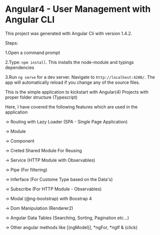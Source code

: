 # Angular4 - User Management with Angular CLI

This project was generated with Angular Cli with version 1.4.2.

Steps:

1.Open a command prompt

2.Type: `npm install`. This installs the node-module and typings dependencies

3.Run `ng serve` for a dev server. Navigate to `http://localhost:4200/`. The app will automatically reload if you change any of the source files.

This is the simple application to kickstart with Angular(4) Projects with proper folder structure (Typescript)

Here, I have covered the following features which are used in the application

-> Routing with Lazy Loader (SPA - Single Page Application)

-> Module

-> Component

-> Creted Shared Module For Reusing

-> Service (HTTP Module with Observables)

-> Pipe (For filtering)

-> Inferface (For Custome Type based on the Data's)

-> Subscribe (For HTTP Module - Observables)

-> Modal (@ng-bootstrap) with Boostrap 4

-> Dom Manipulation (Renderer2)

-> Angular Data Tables (Searching, Sorting, Pagination etc...)

-> Other angular methods like [(ngModel)], *ngFor, *ngIf & (click)


